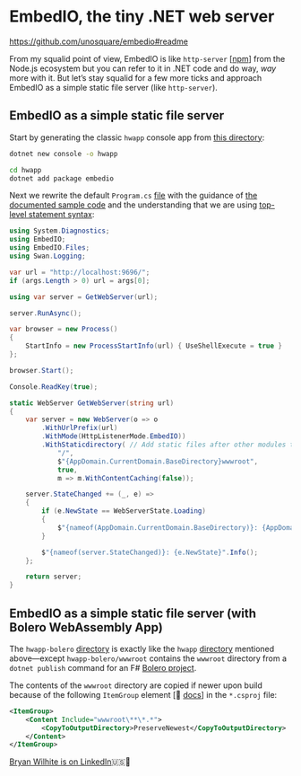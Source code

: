 # EmbedIO, the tiny .NET web server

<https://github.com/unosquare/embedio#readme>

From my squalid point of view, EmbedIO is like `http-server` [[npm](https://www.npmjs.com/package/http-server)] from the Node.js ecosystem but you can refer to it in .NET code and do way, _way_ more with it. But let’s stay squalid for a few more ticks and approach EmbedIO as a simple static file server (like `http-server`).

## EmbedIO as a simple static file server

Start by generating the classic `hwapp` console app from [this directory](../dotnet-web-embedio):

```bash
dotnet new console -o hwapp

cd hwapp
dotnet add package embedio
```

Next we rewrite the default `Program.cs` [file](./hwapp/Program.cs) with the guidance of [the documented sample code](https://github.com/unosquare/embedio#webserver-setup) and the understanding that we are using [top-level statement syntax](https://learn.microsoft.com/en-us/dotnet/csharp/fundamentals/program-structure/top-level-statements):

```csharp
using System.Diagnostics;
using EmbedIO;
using EmbedIO.Files;
using Swan.Logging;

var url = "http://localhost:9696/";
if (args.Length > 0) url = args[0];

using var server = GetWebServer(url);

server.RunAsync();

var browser = new Process()
{
    StartInfo = new ProcessStartInfo(url) { UseShellExecute = true }
};

browser.Start();

Console.ReadKey(true);

static WebServer GetWebServer(string url)
{
    var server = new WebServer(o => o
        .WithUrlPrefix(url)
        .WithMode(HttpListenerMode.EmbedIO))
        .WithStaticdirectory( // Add static files after other modules to avoid conflicts
            "/",
            $"{AppDomain.CurrentDomain.BaseDirectory}wwwroot",
            true,
            m => m.WithContentCaching(false));

    server.StateChanged += (_, e) =>
    {
        if (e.NewState == WebServerState.Loading)
        {
            $"{nameof(AppDomain.CurrentDomain.BaseDirectory)}: {AppDomain.CurrentDomain.BaseDirectory}".Info();
        }

        $"{nameof(server.StateChanged)}: {e.NewState}".Info();
    };

    return server;
}
```

## EmbedIO as a simple static file server (with Bolero WebAssembly App)

The `hwapp-bolero` [directory](./hwapp-bolero) is exactly like the `hwapp` [directory](./hwapp) mentioned above—except `hwapp-bolero/wwwroot` contains the `wwwroot` directory from a `dotnet publish` command for an F# [Bolero project](https://github.com/BryanWilhite/dotnet-core/tree/master/dotnet-web-bolero).

The contents of the `wwwroot` directory are copied if newer upon build because of the following `ItemGroup` element [📖 [docs](https://learn.microsoft.com/en-us/visualstudio/msbuild/itemgroup-element-msbuild?view=vs-2022#example)] in the `*.csproj` file:

```xml
<ItemGroup>
    <Content Include="wwwroot\**\*.*">
        <CopyToOutputDirectory>PreserveNewest</CopyToOutputDirectory>
    </Content>
</ItemGroup>
```

[Bryan Wilhite is on LinkedIn](https://www.linkedin.com/in/wilhite)🇺🇸💼
